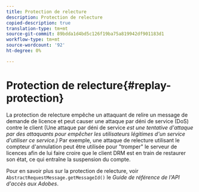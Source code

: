 ```yaml
---
title: Protection de relecture
description: Protection de relecture
copied-description: true
translation-type: tm+mt
source-git-commit: 89bdda1d4bd5c126f19ba75a819942df901183d1
workflow-type: tm+mt
source-wordcount: '92'
ht-degree: 0%

---
```



# Protection de relecture{#replay-protection}

La protection de relecture empêche un attaquant de relire un message de demande de licence et peut causer une attaque par déni de service (DoS) contre le client (Une attaque par déni de service *est une tentative d&#39;attaque par des attaquants pour empêcher les utilisateurs légitimes d&#39;un service d&#39;utiliser ce service.)* Par exemple, une attaque de relecture utilisant le compteur d&#39;annulation peut être utilisée pour &quot;tromper&quot; le serveur de licences afin de lui faire croire que le client DRM est en train de restaurer son état, ce qui entraîne la suspension du compte.

Pour en savoir plus sur la protection de relecture, voir `AbstractRequestMessage.getMessageId()` le *Guide de référence de l&#39;API d&#39;accès aux Adobes*.
